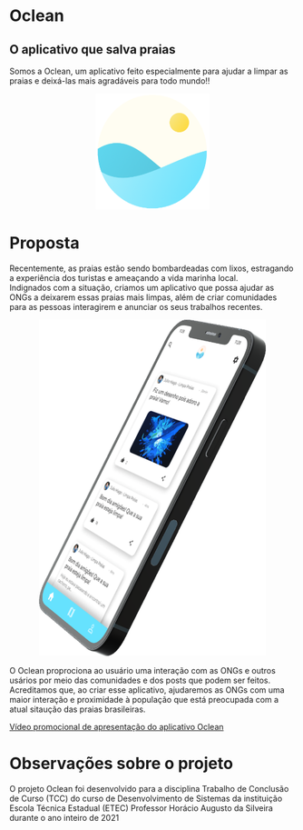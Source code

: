 # Oclean

## O aplicativo que salva praias

Somos a Oclean, um aplicativo feito especialmente para ajudar a limpar as praias e deixá-las mais agradáveis para todo mundo!!

<p align="center">
	<img src="src/img/oclean_logo.png" alt="Logo da Oclean" width="200"/>
</p>

# Proposta

Recentemente, as praias estão sendo bombardeadas com lixos, estragando a experiência dos turistas e ameaçando a vida marinha local.  
Indignados com a situação, criamos um aplicativo que possa ajudar as ONGs a deixarem essas praias mais limpas, além de criar comunidades para as pessoas interagirem e anunciar os seus trabalhos recentes.

<p align="center">
	<img src="src/img/Iphone_11-Tela_home.png" alt="Celular com o aplicativo Oclean" width="400"/>
</p>

O Oclean proprociona ao usuário uma interação com as ONGs e outros usários por meio das comunidades e dos posts que podem ser feitos.  
Acreditamos que, ao criar esse aplicativo, ajudaremos as ONGs com uma maior interação e proximidade à população que está preocupada com a atual sitaução das praias brasileiras.

[Vídeo promocional de apresentação do aplicativo Oclean](https://www.youtube.com/watch?v=BKRdWPWVfJs)

# Observações sobre o projeto

O projeto Oclean foi desenvolvido para a disciplina Trabalho de Conclusão de Curso (TCC) do curso de Desenvolvimento de Sistemas da instituição Escola Técnica Estadual (ETEC) Professor Horácio Augusto da Silveira durante o ano inteiro de 2021
